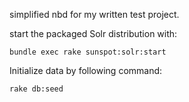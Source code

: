 simplified nbd for my written test project.

start the packaged Solr distribution with:

    bundle exec rake sunspot:solr:start 

Initialize data by following command:

    rake db:seed

